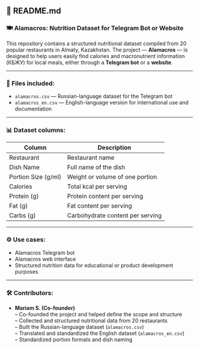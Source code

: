 ## 🧾 README.md

### 🍽️ Alamacros: Nutrition Dataset for Telegram Bot or Website

This repository contains a structured nutritional dataset compiled from 20 popular restaurants in Almaty, Kazakhstan. The project — **Alamacros** — is designed to help users easily find calories and macronutrient information (КБЖУ) for local meals, either through a **Telegram bot** or a **website**.

---

### 📁 Files included:

- `alamacros.csv` — Russian-language dataset for the Telegram bot  
- `alamacros_en.csv` — English-language version for international use and documentation

---

### 📊 Dataset columns:

| Column             | Description                               |
|--------------------|-------------------------------------------|
| Restaurant         | Restaurant name                           |
| Dish Name          | Full name of the dish                     |
| Portion Size (g/ml)| Weight or volume of one portion           |
| Calories           | Total kcal per serving                    |
| Protein (g)        | Protein content per serving               |
| Fat (g)            | Fat content per serving                   |
| Carbs (g)          | Carbohydrate content per serving          |

---

### ⚙️ Use cases:

- Alamacros Telegram bot  
- Alamacros web interface  
- Structured nutrition data for educational or product development purposes

---

### 🛠️ Contributors:

- **Mariam S. (Co-founder)**  
  – Co-founded the project and helped define the scope and structure  
  – Collected and structured nutritional data from 20 restaurants  
  – Built the Russian-language dataset (`alamacros.csv`)  
  – Translated and standardized the English dataset (`alamacros_en.csv`)  
  – Standardized portion formats and dish naming